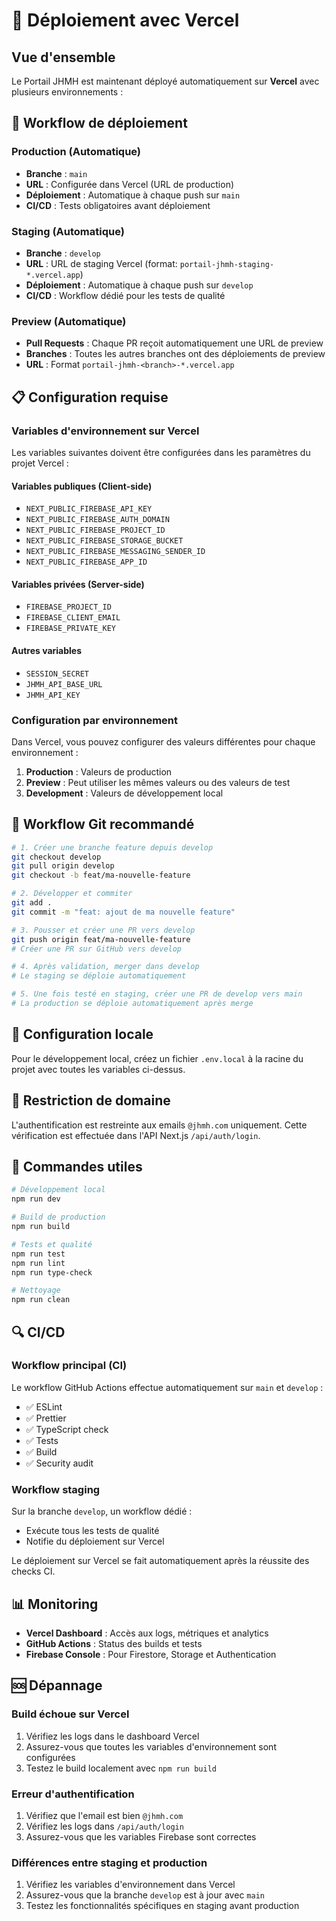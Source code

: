 # 🚀 Déploiement avec Vercel

## Vue d'ensemble

Le Portail JHMH est maintenant déployé automatiquement sur **Vercel** avec
plusieurs environnements :

## 🔄 Workflow de déploiement

### Production (Automatique)

- **Branche** : `main`
- **URL** : Configurée dans Vercel (URL de production)
- **Déploiement** : Automatique à chaque push sur `main`
- **CI/CD** : Tests obligatoires avant déploiement

### Staging (Automatique)

- **Branche** : `develop`
- **URL** : URL de staging Vercel (format: `portail-jhmh-staging-*.vercel.app`)
- **Déploiement** : Automatique à chaque push sur `develop`
- **CI/CD** : Workflow dédié pour les tests de qualité

### Preview (Automatique)

- **Pull Requests** : Chaque PR reçoit automatiquement une URL de preview
- **Branches** : Toutes les autres branches ont des déploiements de preview
- **URL** : Format `portail-jhmh-<branch>-*.vercel.app`

## 📋 Configuration requise

### Variables d'environnement sur Vercel

Les variables suivantes doivent être configurées dans les paramètres du projet
Vercel :

#### Variables publiques (Client-side)

- `NEXT_PUBLIC_FIREBASE_API_KEY`
- `NEXT_PUBLIC_FIREBASE_AUTH_DOMAIN`
- `NEXT_PUBLIC_FIREBASE_PROJECT_ID`
- `NEXT_PUBLIC_FIREBASE_STORAGE_BUCKET`
- `NEXT_PUBLIC_FIREBASE_MESSAGING_SENDER_ID`
- `NEXT_PUBLIC_FIREBASE_APP_ID`

#### Variables privées (Server-side)

- `FIREBASE_PROJECT_ID`
- `FIREBASE_CLIENT_EMAIL`
- `FIREBASE_PRIVATE_KEY`

#### Autres variables

- `SESSION_SECRET`
- `JHMH_API_BASE_URL`
- `JHMH_API_KEY`

### Configuration par environnement

Dans Vercel, vous pouvez configurer des valeurs différentes pour chaque
environnement :

1. **Production** : Valeurs de production
2. **Preview** : Peut utiliser les mêmes valeurs ou des valeurs de test
3. **Development** : Valeurs de développement local

## 🌿 Workflow Git recommandé

```bash
# 1. Créer une branche feature depuis develop
git checkout develop
git pull origin develop
git checkout -b feat/ma-nouvelle-feature

# 2. Développer et commiter
git add .
git commit -m "feat: ajout de ma nouvelle feature"

# 3. Pousser et créer une PR vers develop
git push origin feat/ma-nouvelle-feature
# Créer une PR sur GitHub vers develop

# 4. Après validation, merger dans develop
# Le staging se déploie automatiquement

# 5. Une fois testé en staging, créer une PR de develop vers main
# La production se déploie automatiquement après merge
```

## 🔧 Configuration locale

Pour le développement local, créez un fichier `.env.local` à la racine du projet
avec toutes les variables ci-dessus.

## 🚨 Restriction de domaine

L'authentification est restreinte aux emails `@jhmh.com` uniquement. Cette
vérification est effectuée dans l'API Next.js `/api/auth/login`.

## 📝 Commandes utiles

```bash
# Développement local
npm run dev

# Build de production
npm run build

# Tests et qualité
npm run test
npm run lint
npm run type-check

# Nettoyage
npm run clean
```

## 🔍 CI/CD

### Workflow principal (CI)

Le workflow GitHub Actions effectue automatiquement sur `main` et `develop` :

- ✅ ESLint
- ✅ Prettier
- ✅ TypeScript check
- ✅ Tests
- ✅ Build
- ✅ Security audit

### Workflow staging

Sur la branche `develop`, un workflow dédié :

- Exécute tous les tests de qualité
- Notifie du déploiement sur Vercel

Le déploiement sur Vercel se fait automatiquement après la réussite des checks
CI.

## 📊 Monitoring

- **Vercel Dashboard** : Accès aux logs, métriques et analytics
- **GitHub Actions** : Status des builds et tests
- **Firebase Console** : Pour Firestore, Storage et Authentication

## 🆘 Dépannage

### Build échoue sur Vercel

1. Vérifiez les logs dans le dashboard Vercel
2. Assurez-vous que toutes les variables d'environnement sont configurées
3. Testez le build localement avec `npm run build`

### Erreur d'authentification

1. Vérifiez que l'email est bien `@jhmh.com`
2. Vérifiez les logs dans `/api/auth/login`
3. Assurez-vous que les variables Firebase sont correctes

### Différences entre staging et production

1. Vérifiez les variables d'environnement dans Vercel
2. Assurez-vous que la branche `develop` est à jour avec `main`
3. Testez les fonctionnalités spécifiques en staging avant production
